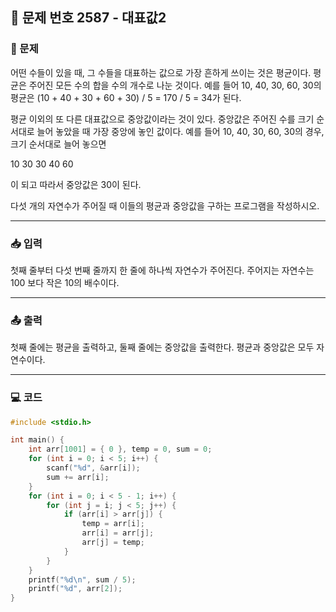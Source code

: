 ## 📝 문제 번호 2587 - 대표값2   

### 📌 문제
어떤 수들이 있을 때, 그 수들을 대표하는 값으로 가장 흔하게 쓰이는 것은 평균이다. 평균은 주어진 모든 수의 합을 수의 개수로 나눈 것이다. 예를 들어 10, 40, 30, 60, 30의 평균은 (10 + 40 + 30 + 60 + 30) / 5 = 170 / 5 = 34가 된다.

평균 이외의 또 다른 대표값으로 중앙값이라는 것이 있다. 중앙값은 주어진 수를 크기 순서대로 늘어 놓았을 때 가장 중앙에 놓인 값이다. 예를 들어 10, 40, 30, 60, 30의 경우, 크기 순서대로 늘어 놓으면

10 30 30 40 60

이 되고 따라서 중앙값은 30이 된다.

다섯 개의 자연수가 주어질 때 이들의 평균과 중앙값을 구하는 프로그램을 작성하시오.

---

### 📥 입력
첫째 줄부터 다섯 번째 줄까지 한 줄에 하나씩 자연수가 주어진다. 주어지는 자연수는 100 보다 작은 10의 배수이다.

---

### 📤 출력
첫째 줄에는 평균을 출력하고, 둘째 줄에는 중앙값을 출력한다. 평균과 중앙값은 모두 자연수이다.

---

### 💻 코드
```c
#include <stdio.h>

int main() {
	int arr[1001] = { 0 }, temp = 0, sum = 0;
	for (int i = 0; i < 5; i++) {
		scanf("%d", &arr[i]);
		sum += arr[i];
	}
	for (int i = 0; i < 5 - 1; i++) {
		for (int j = i; j < 5; j++) {
			if (arr[i] > arr[j]) {
				temp = arr[i];
				arr[i] = arr[j];
				arr[j] = temp;
			}
		}
	}
	printf("%d\n", sum / 5);
	printf("%d", arr[2]);
}
```
